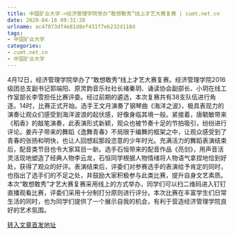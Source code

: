 ```yaml
---
title: 中国矿业大学->经济管理学院举办“敢想敢秀”线上才艺大赛复赛 | cumt.net.cn
date: 2020-04-16 09:31:28
urlname: ac47073df4e81d8ef431f7eb232d118d
tags: 
- 中国矿业大学
categories:
- cumt.net.cn
- 中国矿业大学
---
```

4月12日，经济管理学院举办了“敢想敢秀”线上才艺大赛复赛。经济管理学院2016级团总支副书记郭端阳、原灵韵音乐社社长褚秦玥、诵读协会副部长、小玥在线工作室部长李雪担任比赛评委。经过前期的遴选，本次复赛共有38支队伍进行角逐。14时，比赛正式开始。选手王文月演奏了钢琴曲《海洋之波》，极具表现力的演奏让观众们感受到海洋波浪的起伏感，好像身临其境一般。紧接着，唐毓敏带来《稻香》的敲笔演奏，此表演形式新颖，观众也被节奏十足的节拍吸引，纷纷进行评论。姜卉子带来的舞蹈《逸舞青春》不局限于编舞的框架之中，让观众感受到了青春的张扬和明快，也让人回想起那段恣意的少年时光。充满活力的舞蹈表演结束后，配音类节目也令大家耳目一新。选手石恒带来的配音作品《亮剑》，用声音活灵活现地塑造了经典人物李云龙，石恒同学根据人物情绪将人物语气拿捏地恰到好处，获得了观众的好评。表演结束后，评委们对参赛选手的表演给予肯定的同时，也指出了选手们的不足之处，并鼓励大家积极参与此类比赛，提升自身文艺素质。本次“敢想敢秀”才艺大赛复赛采用线上的方式举办，同学们可以扫二维码进入钉钉直播观看比赛，评委们采用十分制打分原则进行评分。本次比赛在丰富学生们日常生活的同时，也为同学们提供了一个展示自我的机会，有利于营造经济管理学院良好的艺术氛围。



[转入文章首发地址](http://xwzx.cumt.edu.cn/95/78/c523a562552/page.htm)